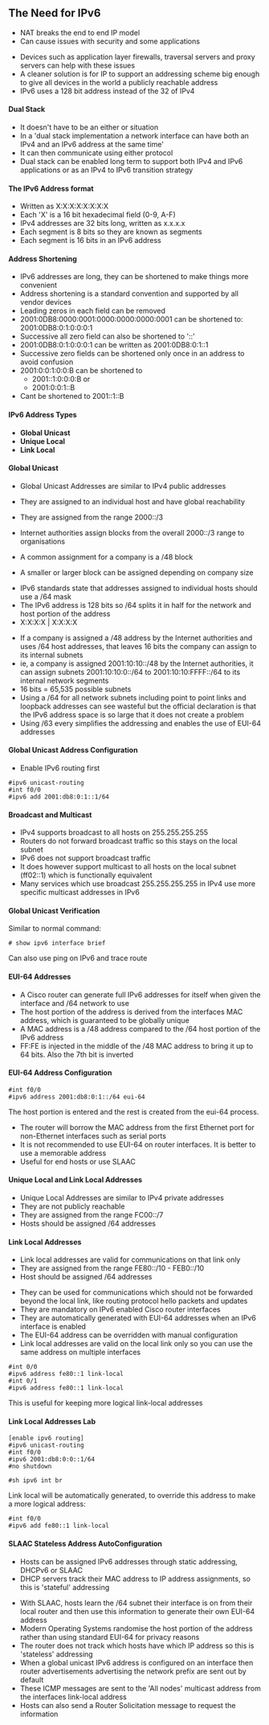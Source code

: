 ## The Need for IPv6

* NAT breaks the end to end IP model
* Can cause issues with security and some applications

- Devices such as application layer firewalls, traversal servers and proxy servers can help with these issues
- A cleaner solution is for IP to support an addressing scheme big enough to give all devices in the world a publicly reachable address 
- IPv6 uses a 128 bit address instead of the 32 of IPv4

#### Dual Stack
* It doesn't have to be an either or situation
* In a 'dual stack implementation a network interface can have both an IPv4 and an IPv6 address at the same time'
* It can then communicate using either protocol
* Dual stack can be enabled long term to support both IPv4 and IPv6 applications or as an IPv4 to IPv6 transition strategy

#### The IPv6 Address format

- Written as X:X:X:X:X:X:X:X
- Each 'X' is a 16 bit hexadecimal field (0-9, A-F)
- IPv4 addresses are 32 bits long, written as x.x.x.x 
- Each segment is 8 bits so they are known as segments
- Each segment is 16 bits in an IPv6 address 

#### Address Shortening

* IPv6 addresses are long, they can be shortened to make things more convenient
* Address shortening is a standard convention and supported by all vendor devices
* Leading zeros in each field can be removed 
* 2001:0DB8:0000:0001:0000:0000:0000:0001 can be shortened to: 2001:0DB8:0:1:0:0:0:1
* Successive all zero field can also be shortened to '::'
* 2001:0DB8:0:1:0:0:0:1 can be written as 2001:0DB8:0:1::1
* Successive zero fields can be shortened only once in an address to avoid confusion 
* 2001:0:0:1:0:0:B can be shortened to
    - 2001::1:0:0:0:B or
    - 2001:0:0:1::B 
* Cant be shortened to 2001::1::B 

#### IPv6 Address Types

* **Global Unicast**
* **Unique Local**
* **Link Local**

#### Global Unicast

- Global Unicast Addresses are similar to IPv4 public addresses 
- They are assigned to an individual host and have global reachability
- They are assigned from the range 2000::/3

- Internet authorities assign blocks from the overall 2000::/3 range to organisations
- A common assignment for a company is a /48 block 
- A smaller or larger block can be assigned depending on company size

* IPv6 standards state that addresses assigned to individual hosts should use a /64 mask
* The IPv6 address is 128 bits so /64 splits it in half for the network and host portion of the address 
* X:X:X:X | X:X:X:X 

- If a company is assigned a /48 address by the Internet authorities and uses /64 host addresses, that leaves 16 bits the company can assign to its internal subnets
- ie, a company is assigned 2001:10:10::/48 by the Internet authorities, it can assign subnets 2001:10:10:0::/64 to 2001:10:10:FFFF::/64 to its internal network segments
- 16 bits = 65,535 possible subnets 
- Using a /64 for all network subnets including point to point links and loopback addresses can see wasteful but the official declaration is that the IPv6 address space is so large that it does not create a problem
- Using /63 every simplifies the addressing and enables the use of EUI-64 addresses 

#### Global Unicast Address Configuration

- Enable IPv6 routing first 
```
#ipv6 unicast-routing
#int f0/0
#ipv6 add 2001:db8:0:1::1/64
```

#### Broadcast and Multicast

- IPv4 supports broadcast to all hosts on 255.255.255.255
- Routers do not forward broadcast traffic so this stays on the local subnet
- IPv6 does not support broadcast traffic
- It does however support multicast to all hosts on the local subnet (ff02::1) which is functionally equivalent
- Many services which use broadcast 255.255.255.255 in IPv4 use more specific multicast addresses in IPv6 

#### Global Unicast Verification

Similar to normal command:
```
# show ipv6 interface brief
```

Can also use ping on IPv6 and trace route 

#### EUI-64 Addresses 

* A Cisco router can generate full IPv6 addresses for itself when given the interface and /64 network to use
* The host portion of the address is derived from the interfaces MAC address, which is guaranteed to be globally unique 
* A MAC address is a /48 address compared to the /64 host portion of the IPv6 address
* FF:FE is injected in the middle of the /48 MAC address to bring it up to 64 bits. Also the 7th bit is inverted

#### EUI-64 Address Configuration
```
#int f0/0
#ipv6 address 2001:db8:0:1::/64 eui-64
```

The host portion is entered and the rest is created from the eui-64 process.
- The router will borrow the MAC address from the first Ethernet port for non-Ethernet interfaces such as serial ports
- It is not recommended to use EUI-64 on router interfaces. It is better to use a memorable address 
- Useful for end hosts or use SLAAC

#### Unique Local and Link Local Addresses

- Unique Local Addresses are similar to IPv4 private addresses
- They are not publicly reachable
- They are assigned from the range FC00::/7
- Hosts should be assigned /64 addresses

#### Link Local Addresses
* Link local addresses are valid for communications on that link only
* They are assigned from the range FE80::/10 - FEB0::/10
* Host should be assigned /64 addresses 
- They can be used for communications which should not be forwarded beyond the local link, like routing protocol hello packets and updates
- They are mandatory on IPv6 enabled Cisco router interfaces
- They are automatically generated with EUI-64 addresses when an IPv6 interface is enabled
- The EUI-64 address can be overridden with manual configuration 
- Link local addresses are valid on the local link only so you can use the same address on multiple interfaces
```
#int 0/0
#ipv6 address fe80::1 link-local
#int 0/1
#ipv6 address fe80::1 link-local
```
This is useful for keeping more logical link-local addresses

#### Link Local Addresses Lab 
```
[enable ipv6 routing]
#ipv6 unicast-routing
#int f0/0
#ipv6 2001:db8:0:0::1/64
#no shutdown

#sh ipv6 int br 
```

Link local will be automatically generated, to override this address to make a more logical address:
```
#int f0/0
#ipv6 add fe80::1 link-local
```

#### SLAAC Stateless Address AutoConfiguration 

- Hosts can be assigned IPv6 addresses through static addressing, DHCPv6 or SLAAC
- DHCP servers track their MAC address to IP address assignments, so this is 'stateful' addressing

* With SLAAC, hosts learn the /64 subnet their interface is on from their local router and then use this information to generate their own EUI-64 address 
* Modern Operating Systems randomise the host portion of the address rather than using standard EUI-64 for privacy reasons
* The router does not track which hosts have which IP address so this is 'stateless' addressing
* When a global unicast IPv6 address is configured on an interface then router advertisements advertising the network prefix are sent out by default
* These ICMP messages are sent to the 'All nodes' multicast address from the interfaces link-local address 
* Hosts can also send a Router Solicitation message to request the information 













